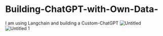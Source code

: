 # Building-ChatGPT-with-Own-Data-
I am using Langchain and building a Custom-ChatGPT 
![Untitled](https://github.com/VemulaDowtyasriprasanth/Building-ChatGPT-with-Own-Data-/assets/54239060/cbf7d4e6-f64d-4738-b56b-db7250b4258f)
![Untitled 1](https://github.com/VemulaDowtyasriprasanth/Building-ChatGPT-with-Own-Data-/assets/54239060/3131c7e4-3460-45d4-8a12-f4474f760935)
